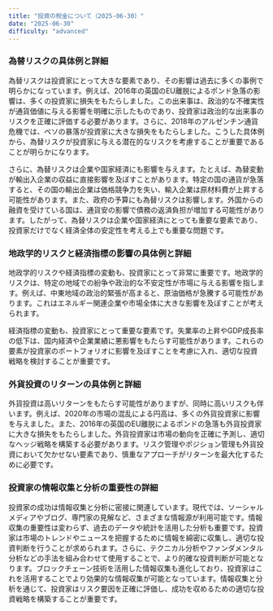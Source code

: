 ```yaml
---
title: "投資の税金について（2025-06-30）"
date: "2025-06-30"
difficulty: "advanced"
---
```


### 為替リスクの具体例と詳細

為替リスクは投資家にとって大きな要素であり、その影響は過去に多くの事例で明らかになっています。例えば、2016年の英国のEU離脱によるポンド急落の影響は、多くの投資家に損失をもたらしました。この出来事は、政治的な不確実性が通貨価値に与える影響を明確に示したものであり、投資家は政治的な出来事のリスクを正確に評価する必要があります。さらに、2018年のアルゼンチン通貨危機では、ペソの暴落が投資家に大きな損失をもたらしました。こうした具体例から、為替リスクが投資家に与える潜在的なリスクを考慮することが重要であることが明らかになります。

さらに、為替リスクは企業や国家経済にも影響を与えます。たとえば、為替変動が輸出入企業の収益に直接影響を及ぼすことがあります。特定の国の通貨が急落すると、その国の輸出企業は価格競争力を失い、輸入企業は原材料費が上昇する可能性があります。また、政府の予算にも為替リスクは影響します。外国からの融資を受けている国は、通貨安の影響で債務の返済負担が増加する可能性があります。したがって、為替リスクは企業や国家経済にとっても重要な要素であり、投資家だけでなく経済全体の安定性を考える上でも重要な問題です。

### 地政学的リスクと経済指標の影響の具体例と詳細

地政学的リスクや経済指標の変動も、投資家にとって非常に重要です。地政学的リスクは、特定の地域での紛争や政治的な不安定性が市場に与える影響を指します。例えば、中東地域の政治的緊張が高まると、原油価格が急騰する可能性があります。これはエネルギー関連企業や市場全体に大きな影響を及ぼすことが考えられます。

経済指標の変動も、投資家にとって重要な要素です。失業率の上昇やGDP成長率の低下は、国内経済や企業業績に悪影響をもたらす可能性があります。これらの要素が投資家のポートフォリオに影響を及ぼすことを考慮に入れ、適切な投資戦略を検討することが重要です。

### 外貨投資のリターンの具体例と詳細

外貨投資は高いリターンをもたらす可能性がありますが、同時に高いリスクも伴います。例えば、2020年の市場の混乱による円高は、多くの外貨投資家に影響を与えました。また、2016年の英国のEU離脱によるポンドの急落も外貨投資家に大きな損失をもたらしました。外貨投資家は市場の動向を正確に予測し、適切なヘッジ戦略を構築する必要があります。リスク管理やポジション管理も外貨投資において欠かせない要素であり、慎重なアプローチがリターンを最大化するために必要です。

### 投資家の情報収集と分析の重要性の詳細

投資家の成功は情報収集と分析に密接に関連しています。現代では、ソーシャルメディアやブログ、専門家の見解など、さまざまな情報源が利用可能です。情報収集の重要性は変わらず、過去のデータや統計を活用した分析も重要です。投資家は市場のトレンドやニュースを把握するために情報を綿密に収集し、適切な投資判断を行うことが求められます。さらに、テクニカル分析やファンダメンタル分析などの手法を組み合わせて使用することで、より的確な投資判断が可能となります。ブロックチェーン技術を活用した情報収集も進化しており、投資家はこれを活用することでより効果的な情報収集が可能となっています。情報収集と分析を通じて、投資家はリスク要因を正確に評価し、成功を収めるための適切な投資戦略を構築することが重要です。

